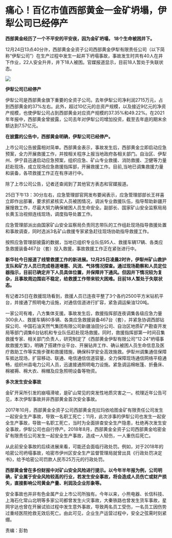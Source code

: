 # 痛心！百亿市值西部黄金一金矿坍塌，伊犁公司已经停产

**西部黄金经历了一个不平安的平安夜，因为金矿坍塌， 18个生命被困井下。**

12月24日13点40分许，西部黄金全资子公司西部黄金伊犁有限责任公司（以下简称“伊犁公司”）在生产过程中发生一起井下坍塌事故，事故发生时共有40人在井下作业，22人安全升井，井下18人被困。官媒报道显示，目前18人暂处于失联状态。

![](https://inews.gtimg.com/newsapp_bt/0/15576544654/1000)

**伊犁公司已经停产**

伊犁公司是西部黄金旗下重要的全资子公司。去年伊犁公司净利润2715万元，占到西部黄金的37%左右。此外，超过10亿元的总资产规模，以及接近9亿元的净资产规模，也使伊犁公司占到西部黄金对应资产规模的37.35%和49.22%。在2021年年报中，西部黄金曾披露，公司去年对伊犁公司增加投资，截至去年底的期末余额达到7.57亿元。

**在披露的公告中，西部黄金明确，伊犁公司已经停产。**

上市公司公告披露相对简单。西部黄金表示，事故发生后，西部黄金立即启动应急预案，全力开展救援工作，并按相关程序上报当地政府各相关部门。自治区、伊犁州、伊宁县迅速启动应急预案，组织应急、矿山专业救援、消防救援、卫健等力量赶赴现场，成立现场应急救援指挥部，开展救援工作。目前,当地已调集救援力量和装备，各项救援工作正在有序进行中。

除了上市公司公告，记者还查阅到了其他官方表态和官媒报道。

25日下午13：30分左右，应急管理部官网发布要闻表示，应急管理部部长王祥喜立即作出部署，要求抓紧核实人员被困情况，调派专业救援队伍，指导帮助新疆开展搜救工作，尽最大努力确保被困人员生命安全。副部长、国家矿山安全监察局局长黄玉治视频连线现场，调度指导处置工作。

应急管理部派出由国家矿山安全监察局负责同志带队的工作组赴现场指导救援处置和事故调查，同时选派3名矿山救援专家紧急赶往现场协助指导救援工作。

按照应急管理部披露的数据，当地已组织专业队伍95人、救援车辆17辆、各类应急救援装备467台（套）投入救援，事故救援工作正在紧张进行中。

**新华社今日报道了线管救援工作的新进展。12月25日凌晨2时许，伊犁州矿山救护支队和矿方人员已完成巷道堵塞、风流、气体情况探查。通过现场勘察和人员定位器指示，目前已确定井下人员具体位置，并保障井下通风。但因井下情况较为复杂，且事故周边围岩不稳定，给救援工作带来较大困难。目前18人暂处于失联状态。**

有记者25日在救援现场看到，救援人员已连夜平整了3个各约2500平方米钻机平台，并接通了照明电力设施，对通信信道进行扩容，紧急调运柴油120吨。

一家公司有难，八方集体支援。事故发生后，救援指挥部连夜调集各级应急力量300余人、救援车辆80多辆、各类应急救援装备467台（套），并紧急协调西部钻探公司、中国石油天然气集团有限公司新疆油田分公司、自治区地质矿产勘查开发局等部门调集6台钻机和专业队伍赶赴现场救援。同时，救援指挥部第一时间召集救援专家、相关部门负责人，研究制定了《西部黄金伊犁有限公司“12∙24”坍塌事故救援方案》，明确了搭建作业平台、开展钻井工作、确认被困人员生命信息及医疗救助工作等实施步骤和救援措施，确保科学安全高效施救。伊犁州调集通信保障车抵达现场，扩容移动、联通、电信通信信道容量，全力保障现场通信网络平稳通畅，组织州县电力公司人员，迅速接通照明电力设施。紧急调运棉帐篷、折叠床、棉被褥、棉大衣、棉帽及应急照明设备等物资。

**多次发生安全事故**

金矿开采所引发的崩塌滑坡，是矿山常见的突发性地质灾害之一。梳理近年公告可见，本次伊犁事故并非西部黄金首次安全事故。

2017年10月，西部黄金全资子公司西部黄金克拉玛依哈图金矿有限责任公司发生一起安全生产事故，导致一名职工死亡；11月，此次涉事的伊犁公司也发生一起安全生产事故，导致一名职工死亡，当时为全面排查安全生产隐患，杜绝再次发生安全事故，伊犁公司也自行停产。2018年8月，西部黄金全资子公司西部黄金哈密金矿有限责任公司发生一起安全生产事故，造成一人轻伤，一人重伤后死亡。

从此前安全事故的后续进展来看，可能还会面临行政处罚。例如，对于2018年的哈密公司坍塌事故，哈密市伊州区安全生产监督管理局就曾出具《行政处罚决定书》，给予哈密公司罚款人民币25万元的行政处罚。

**西部黄金曾在多份财报中对矿山安全风险进行提示。以今年半年报为例，公司明确，矿业属于安全风险较高的行业，若发生安全事故，将会造成人员伤亡或财产损失，直接影响公司黄金产量、利润及企业形象等。**

安全事故也并非有色金属产业上市公司所独有。今年以来，小熊电器、长信科技、上海石化常山北明等多家公司都曾发生火灾事故，大秦铁路也曾发生货车事故，星网宇达也曾在开展试验过程中发生意外事故，导致两名员工受伤，一名员工因伤势过重经医院抢救无效后死亡。由此可见，企业生产运营过程中，安全之弦需时刻紧绷。

责编：彭勃

